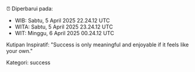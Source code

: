 ⏰ Diperbarui pada:
- WIB: Sabtu, 5 April 2025 22.24.12 UTC
- WITA: Sabtu, 5 April 2025 23.24.12 UTC
- WIT: Minggu, 6 April 2025 00.24.12 UTC

Kutipan Inspiratif:
"Success is only meaningful and enjoyable if it feels like your own."


Kategori: success

